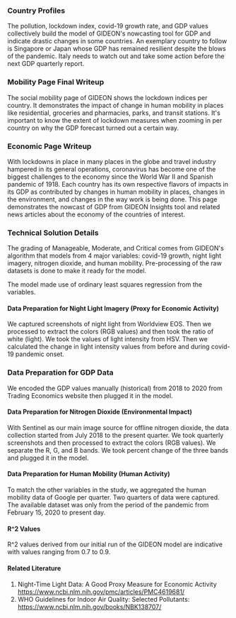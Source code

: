 ### Country Profiles
The pollution, lockdown index, covid-19 growth rate, and GDP values collectively build the model of GIDEON's nowcasting tool for GDP and indicate drastic changes in some countries. An exemplary country to follow is Singapore or Japan whose GDP has remained resilient despite the blows of the pandemic. Italy needs to watch out and take some action before the next GDP quarterly report. 



### Mobility Page Final Writeup
The social mobility page of GIDEON shows the lockdown indices per country. It demonstrates the impact of change in human mobility in places like residential, groceries and pharmacies, parks, and transit stations. It's important to know the extent of lockdown measures when zooming in per country on why the GDP forecast turned out a certain way. 

### Economic Page Writeup
With lockdowns in place in many places in the globe and travel industry hampered in its general operations, coronavirus has become one of the biggest challenges to the economy since the World War II and Spanish pandemic of 1918. Each country has its own respective flavors of impacts in its GDP as contributed by changes in human mobility in places, changes in the environment, and changes in the way work is being done. This page demonstrates the nowcast of GDP from GIDEON Insights tool and related news articles about the economy of the countries of interest.


### Technical Solution Details

The grading of Manageable, Moderate, and Critical comes from GIDEON's algorithm that models from 4 major variables: covid-19 growth, night light imagery, nitrogen dioxide, and human mobility. Pre-processing of the raw datasets is done to make it ready for the model.

The model made use of ordinary least squares regression from the variables. 

#### Data Preparation for Night Light Imagery (Proxy for Economic Activity)
We captured screenshots of night light from Worldview EOS. Then we processed to extract the colors (RGB values) and then took the ratio of white (light). We took the values of light intensity from HSV. Then we calculated the change in light intensity values from before and during covid-19 pandemic onset. 

### Data Preparation for GDP Data
We encoded the GDP values manually (historical) from 2018 to 2020 from Trading Economics website then plugged it in the model. 

#### Data Preparation for Nitrogen Dioxide (Environmental Impact)
With Sentinel as our main image source for offline nitrogen dioxide, the data collection started from July 2018 to the present quarter. We took quarterly screenshots and then processed to extract the colors (RGB values). We separate the R, G, and B bands. We took percent change of the three bands and plugged it in the model. 

#### Data Preparation for Human Mobility (Human Activity)
To match the other variables in the study, we aggregated the human mobility data of Google per quarter. Two quarters of data were captured. The available dataset was only from the period of the pandemic from February 15, 2020 to present day. 

#### R^2 Values
R^2 values derived from our initial run of the GIDEON model are indicative with values ranging from 0.7 to 0.9. 

#### Related Literature
1. Night-Time Light Data: A Good Proxy Measure for Economic Activity https://www.ncbi.nlm.nih.gov/pmc/articles/PMC4619681/
2. WHO Guidelines for Indoor Air Quality: Selected Pollutants: https://www.ncbi.nlm.nih.gov/books/NBK138707/
